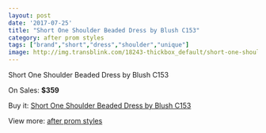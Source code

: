 ```yaml
---
layout: post
date: '2017-07-25'
title: "Short One Shoulder Beaded Dress by Blush C153"
category: after prom styles
tags: ["brand","short","dress","shoulder","unique"]
image: http://img.transblink.com/18243-thickbox_default/short-one-shoulder-beaded-dress-by-blush-c153.jpg
---
```

Short One Shoulder Beaded Dress by Blush C153

On Sales: **$359**
<a href="https://www.transblink.com/en/after-prom-styles/5711-short-one-shoulder-beaded-dress-by-blush-c153.html"><amp-img layout="responsive" width="600" height="600" src="//img.transblink.com/18243-thickbox_default/short-one-shoulder-beaded-dress-by-blush-c153.jpg" alt="Short One Shoulder Beaded Dress by Blush C153 0" /></a>
<a href="https://www.transblink.com/en/after-prom-styles/5711-short-one-shoulder-beaded-dress-by-blush-c153.html"><amp-img layout="responsive" width="600" height="600" src="//img.transblink.com/18244-thickbox_default/short-one-shoulder-beaded-dress-by-blush-c153.jpg" alt="Short One Shoulder Beaded Dress by Blush C153 1" /></a>

Buy it: [Short One Shoulder Beaded Dress by Blush C153](https://www.transblink.com/en/after-prom-styles/5711-short-one-shoulder-beaded-dress-by-blush-c153.html "Short One Shoulder Beaded Dress by Blush C153")

View more: [after prom styles](https://www.transblink.com/en/55-after-prom-styles "after prom styles")